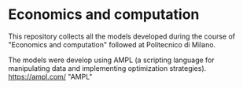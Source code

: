 # Economics and computation

This repository collects all the models developed during the course of "Economics and computation" followed at Politecnico di Milano.

The models were develop using AMPL (a scripting language for manipulating data and implementing optimization strategies).
https://ampl.com/ "AMPL"
